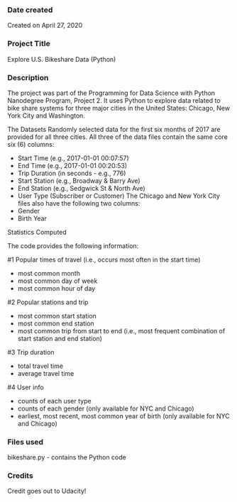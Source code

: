 ### Date created
Created on April 27, 2020

### Project Title
Explore U.S. Bikeshare Data (Python)

### Description
The project was part of the Programming for Data Science with Python Nanodegree Program, Project 2.
It uses Python to explore data related to bike share systems for three major cities in the United States: Chicago, New York City and Washington.

The Datasets
Randomly selected data for the first six months of 2017 are provided for all three cities. All three of the data files contain the same core six (6) columns:

- Start Time (e.g., 2017-01-01 00:07:57)
- End Time (e.g., 2017-01-01 00:20:53)
- Trip Duration (in seconds - e.g., 776)
- Start Station (e.g., Broadway & Barry Ave)
- End Station (e.g., Sedgwick St & North Ave)
- User Type (Subscriber or Customer)
The Chicago and New York City files also have the following two columns:
- Gender
- Birth Year

Statistics Computed

The code provides the following information:

#1 Popular times of travel (i.e., occurs most often in the start time)

- most common month
- most common day of week
- most common hour of day

#2 Popular stations and trip

- most common start station
- most common end station
- most common trip from start to end (i.e., most frequent combination of start station and end station)

#3 Trip duration

- total travel time
- average travel time

#4 User info

- counts of each user type
- counts of each gender (only available for NYC and Chicago)
- earliest, most recent, most common year of birth (only available for NYC and Chicago)

### Files used
bikeshare.py - contains the Python code

### Credits
Credit goes out to Udacity!

